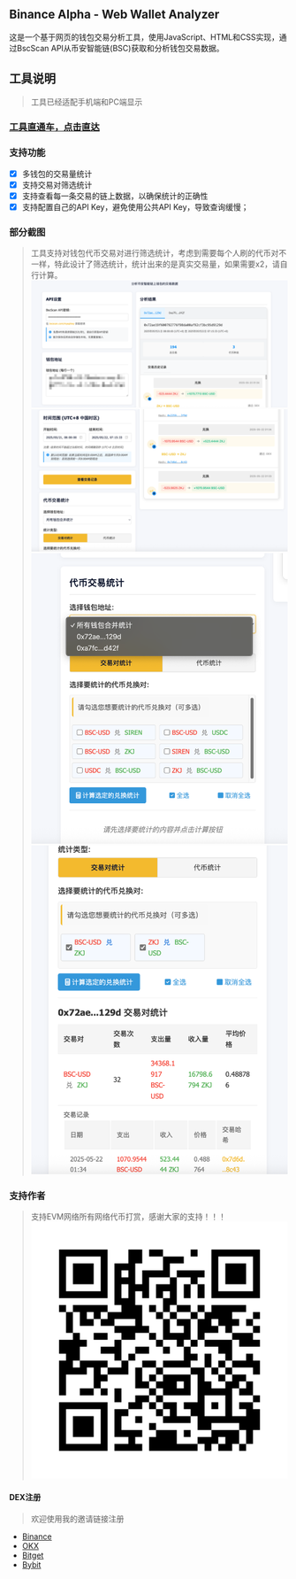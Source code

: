 ## Binance Alpha - Web Wallet Analyzer
这是一个基于网页的钱包交易分析工具，使用JavaScript、HTML和CSS实现，通过BscScan API从币安智能链(BSC)获取和分析钱包交易数据。

## 工具说明
> 工具已经适配手机端和PC端显示

### [工具直通车，点击直达](https://xanderwang312.github.io/bsc-wallet-analyzer/)

### 支持功能
- [x] 多钱包的交易量统计
- [x] 支持交易对筛选统计
- [x] 支持查看每一条交易的链上数据，以确保统计的正确性
- [x] 支持配置自己的API Key，避免使用公共API Key，导致查询缓慢；

### 部分截图
> 工具支持对钱包代币交易对进行筛选统计，考虑到需要每个人刷的代币对不一样，特此设计了筛选统计，统计出来的是真实交易量，如果需要x2，请自行计算。
![2](./images/2.png)
![3](./images/3.png)
![4](./images/4.png)
![5](./images/5.png)

### 支持作者
> 支持EVM网络所有网络代币打赏，感谢大家的支持！！！
![1](./images/evm.png)

#### DEX注册
> 欢迎使用我的邀请链接注册
- [Binance](https://accounts.marketwebb.me/register?ref=521414726)
- [OKX](https://okx.com/join/43553005)
- [Bitget](https://www.bitgetapps.com/zh-CN/referral/register?clacCode=N0HDNH4W&from=%2Fzh-CN%2Fevents%2Freferral-all-program&source=events&utmSource=PremierInviter)
- [Bybit](https://www.bybitglobal.com/invite?ref=RWVD7JY)